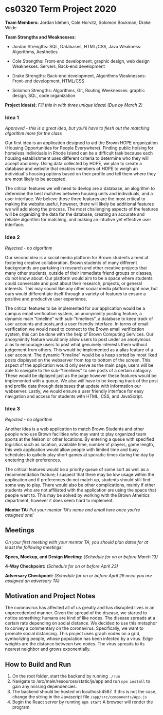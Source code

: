 # cs0320 Term Project 2020

**Team Members:** Jordan Idehen, Cole Horvitz, Solomon Boukman, Drake Wilde

**Team Strengths and Weaknesses:** 
- Jordan 
Strengths: SQL, Databases, HTML/CSS, Java
Weakness: Algorithms, Aesthetics

- Cole
Strengths: Front-end development, graphic design, web design
Weaknesses: Servers, Back-end development 

- Drake
Strengths: Back-end development, Algorithms
Weaknesses: Front-end development, HTML/CSS

- Solomon
Strengths: Algorithms, Git, Routing
Weeknesses: graphic design, SQL, code organization

**Project Idea(s):** _Fill this in with three unique ideas! (Due by March 2)_
### Idea 1
_Approved - this is a great idea, but you'll have to flesh out the matching algorithm more for the class_

Our first idea is an application designed to aid the Brown HOPE organization (Housing Opportunities for People Everywhere). Finding public hoising for homeless individuals in Rhode Island can be a difficult task because each housing establishment uses different criteria to determine who they will accept and deny. Using data collected by HOPE, we plan to create a database and website that enables members of HOPE to weigh an individual's housing options based on their profile and tell them where they are most likely to be accepted. 

The critical features we will need to devlop are a database, an alogrithm to determine the best matches between housing units and individuals, and a user interface. We believe those three features are the most critical to making the website useful, however, there will likely be additional features we will add along the process. The most challenging aspects of the features will be organizing the data for the database, creating an accurate and reliable algorithm for matching, and making an intuitive yet effective user interface. 

### Idea 2
_Rejected - no algorithm_

Our second idea is a social media platform for Brown students aimed at fostering creative collaboration. Brown students of many different backgrounds are partaking in research and other creative projects that many other students, outside of their immediate friend groups or classes, do not know about. Our platform would aim to be a space where students could conversate and post about their research, projects, or general interests. This may sound like any other social media platform right now, but ours would differentiate itself through a variety of features to ensure a positive and productive user experience.

The critical features to be implemented for our application would be a campus email verification system, an anonyminity posting feature, a dynamic main "timeline" with sub-"timelines", a database to keep track of user accounts and posts,and a user friendly interface. In terms of email verification we would need to connect to the Brown email verification system, this can be done with the help of Brown Computing Services. Our anonyminity feature would only allow users to post under an anonymous alias to encourage users to post what genuinely interests them without judgement from others. This would be implemented as a alias feature of a user account. The dynamic "timeline" would be a heap sorted by most liked posts displayed on the webserver from top to bottom of the screen. This aspect of the application would only serve as the main page, users will be able to navigate to the sub-"timelines" to see posts of a certain catagory. These would be diplayed just as the page however these features would be implemented with a queue. We also will have to be keeping track of the post and profile data through databases that update with information our webserver. Lastly, we would ensure a user friendly interface for easy navigation and access for students with HTML, CSS, and JavaScript. 

### Idea 3
_Rejected - no algorithm_

Another idea is a web application to match Brown Students and other people who use Brown facilities who may want to play organized team sports at the Nelson or other locations. By entering a queue with specified logisitics such as location, available time, number of players, game length, this web application would allow people with limited time and busy schedules to quikcly play short games at sporadic times during the day by enetering their preferences. 

The critical features would be a priority queue of some sort as well as a recommendation feature; I suspect that there may be low usage within the application and if preferences do not match up, students should still find some way to play. There would also be other complications, mainly if other students who are not affiliated with the application are using the space that people want to. This may be solved by working with the Brown Atheltics department, however it does seem hard to implement.

**Mentor TA:** _Put your mentor TA's name and email here once you're assigned one!_

## Meetings
_On your first meeting with your mentor TA, you should plan dates for at least the following meetings:_

**Specs, Mockup, and Design Meeting:** _(Schedule for on or before March 13)_

**4-Way Checkpoint:** _(Schedule for on or before April 23)_

**Adversary Checkpoint:** _(Schedule for on or before April 29 once you are assigned an adversary TA)_


## Motivation and Project Notes
The coronavirus has affected all of us greatly and has disrupted lives in an unprecedented manner. Given the spread of the disease, we started to notice something: humans are kind of like nodes. The disease spreads at a certain rate depending on social distance. We decided to use this metaphor to convey a commentary on the coronavirus. Specifically, we want to promote social distancing. This project uses graph nodes on a grid, symbolizing people,  whose population has been infected by a virus. Edge weights are the distance between two nodes. The virus spreads to its nearest neighbor and grows exponentially. 

## How to Build and Run
1. On the root folder, start the backend by running `./run` 
2. Navigate to /src/main/resources/static/js/app and run `npm install` to gain any missing dependencies. 
3. The backend should be hosted on localhost:4567. If this is not the case, change the string in the Javascript file `/app/src/components/App.js`
4. Begin the React server by running `npm start` A browser will render the program.

